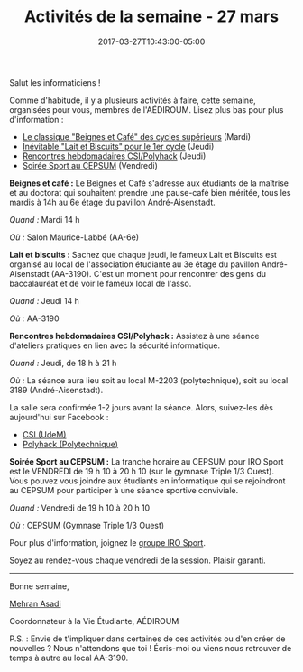 ﻿---
date: 2017-03-27T10:43:00-05:00
title: Activités de la semaine - 27 mars
draft: false
---

Salut les informaticiens !

Comme d'habitude, il y a plusieurs activités à faire, cette semaine, organisées pour vous, membres de l'AÉDIROUM. Lisez plus bas pour plus d'information :

- [Le classique "Beignes et Café" des cycles supérieurs](#beignes-et-cafe) (Mardi)
- [Inévitable "Lait et Biscuits" pour le 1er cycle](#lait-et-biscuits) (Jeudi)
- [Rencontres hebdomadaires CSI/Polyhack](#csi) (Jeudi)
- [Soirée Sport au CEPSUM](#iro-sport) (Vendredi)

<!--more-->

<a name="beignes-et-cafe"></a>
**Beignes et café :**
Le Beignes et Café s'adresse aux étudiants de la maîtrise et au doctorat qui souhaitent prendre une pause-café bien méritée, tous les mardis à 14h au 6e étage du pavillon André-Aisenstadt.

*Quand :* Mardi 14 h

*Où :* Salon Maurice-Labbé (AA-6e)

<a name="lait-et-biscuits"></a>
**Lait et biscuits :**
Sachez que chaque jeudi, le fameux Lait et Biscuits est organisé au local de l'association étudiante au 3e étage du pavillon André-Aisenstadt (AA-3190).
C'est un moment pour rencontrer des gens du baccalauréat et de voir le fameux local de l'asso.

*Quand :* Jeudi 14 h

*Où :* AA-3190

<a name="csi"></a>
**Rencontres hebdomadaires CSI/Polyhack :**
Assistez à une séance d'ateliers pratiques en lien avec la sécurité informatique.

*Quand :* Jeudi, de 18 h à 21 h

*Où :* La séance aura lieu soit au local M-2203 (polytechnique), soit au local 3189 (André-Aisenstadt).

La salle sera confirmée 1-2 jours avant la séance. Alors, suivez-les dès aujourd'hui sur Facebook :

- [CSI (UdeM)]
- [Polyhack (Polytechnique)]

<a name="iro-sport"></a>
**Soirée Sport au CEPSUM :**
La tranche horaire au CEPSUM pour IRO Sport est le VENDREDI de 19 h 10 à 20 h 10 (sur le gymnase Triple 1/3 Ouest).
Vous pouvez vous joindre aux étudiants en informatique qui se rejoindront au CEPSUM pour participer à une séance sportive conviviale.

*Quand :* Vendredi de 19 h 10 à 20 h 10

*Où :* CEPSUM (Gymnase Triple 1/3 Ouest)

Pour plus d'information, joignez le [groupe IRO Sport].

Soyez au rendez-vous chaque vendredi de la session. Plaisir garanti.

---

Bonne semaine,

[Mehran Asadi]

Coordonnateur à la Vie Étudiante,
AÉDIROUM

P.S. : Envie de t'impliquer dans certaines de ces activités ou d'en créer de nouvelles ?
Nous n'attendons que toi ! Écris-moi ou viens nous retrouver de temps à autre au local AA-3190.

  [CSI (UdeM)]: https://fb.com/groups/infosecum
  [Polyhack (Polytechnique)]: https://fb.com/ph4ck
  [groupe IRO Sport]: https://fb.com/groups/718762054920741
  [Mehran Asadi]: mailto:mehranasadi@live.ca
